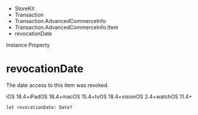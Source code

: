 

- StoreKit
- Transaction
- Transaction.AdvancedCommerceInfo
- Transaction.AdvancedCommerceInfo.Item
-  revocationDate 

Instance Property

# revocationDate

The date access to this item was revoked.

iOS 18.4+iPadOS 18.4+macOS 15.4+tvOS 18.4+visionOS 2.4+watchOS 11.4+

``` source
let revocationDate: Date?
```

